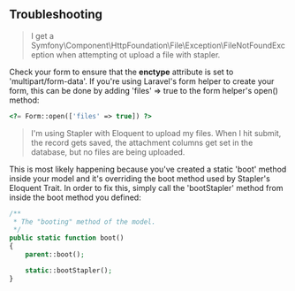 ## Troubleshooting

> I get a Symfony\Component\HttpFoundation\File\Exception\FileNotFoundException when attempting ot upload a file with
> stapler.

Check your form to ensure that the **enctype** attribute is set to 'multipart/form-data'. If you're using Laravel's form
helper to create your form, this can be done by adding 'files' => true to the form helper's open() method:

```php
<?= Form::open(['files' => true]) ?>
```

> I'm using Stapler with Eloquent to upload my files. When I hit submit, the record gets saved, the attachment columns
> get set in the database, but no files are being uploaded.

This is most likely happening because you've created a static 'boot' method inside your model and it's overriding the
boot method used by Stapler's Eloquent Trait. In order to fix this, simply call the 'bootStapler' method from inside the
boot method you defined:

```php
/**
 * The "booting" method of the model.
 */
public static function boot()
{
    parent::boot();

    static::bootStapler();
}
```